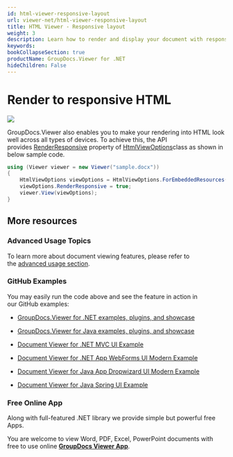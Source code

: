 ```yaml
---
id: html-viewer-responsive-layout
url: viewer-net/html-viewer-responsive-layout
title: HTML Viewer - Responsive layout
weight: 3
description: Learn how to render and display your document with responsive HTML layout that looks great on mobile and desktop devices.
keywords: 
bookCollapseSection: true
productName: GroupDocs.Viewer for .NET
hideChildren: False
---
```

# Render to responsive HTML

![](images/viewer-net/html-viewer-responsive-layout_0.jpg)

GroupDocs.Viewer also enables you to make your rendering into HTML look well across all types of devices. To achieve this, the API provides [RenderResponsive](https://apireference.groupdocs.com/net/viewer/groupdocs.viewer.options/htmlviewoptions/properties/renderresponsive) property of [HtmlViewOptions](https://apireference.groupdocs.com/net/viewer/groupdocs.viewer.options/htmlviewoptions)class as shown in below sample code.

```csharp
using (Viewer viewer = new Viewer("sample.docx"))
{
    HtmlViewOptions viewOptions = HtmlViewOptions.ForEmbeddedResources();
    viewOptions.RenderResponsive = true;
    viewer.View(viewOptions);
}
```

## More resources

### Advanced Usage Topics

To learn more about document viewing features, please refer to the [advanced usage section](Advanced%2Busage.html).

### GitHub Examples

You may easily run the code above and see the feature in action in our GitHub examples:

*   [GroupDocs.Viewer for .NET examples, plugins, and showcase](https://github.com/groupdocs-viewer/GroupDocs.Viewer-for-.NET)
    
*   [GroupDocs.Viewer for Java examples, plugins, and showcase](https://github.com/groupdocs-viewer/GroupDocs.Viewer-for-Java)
    
*   [Document Viewer for .NET MVC UI Example](https://github.com/groupdocs-viewer/GroupDocs.Viewer-for-.NET-MVC) 
    
*   [Document Viewer for .NET App WebForms UI Modern Example](https://github.com/groupdocs-viewer/GroupDocs.Viewer-for-.NET-WebForms)
    
*   [Document Viewer for Java App Dropwizard UI Modern Example](https://github.com/groupdocs-viewer/GroupDocs.Viewer-for-Java-Dropwizard)
    
*   [Document Viewer for Java Spring UI Example](https://github.com/groupdocs-viewer/GroupDocs.Viewer-for-Java-Spring)
    

### Free Online App

Along with full-featured .NET library we provide simple but powerful free Apps.

You are welcome to view Word, PDF, Excel, PowerPoint documents with free to use online **[GroupDocs Viewer App](https://products.groupdocs.app/viewer)**.
